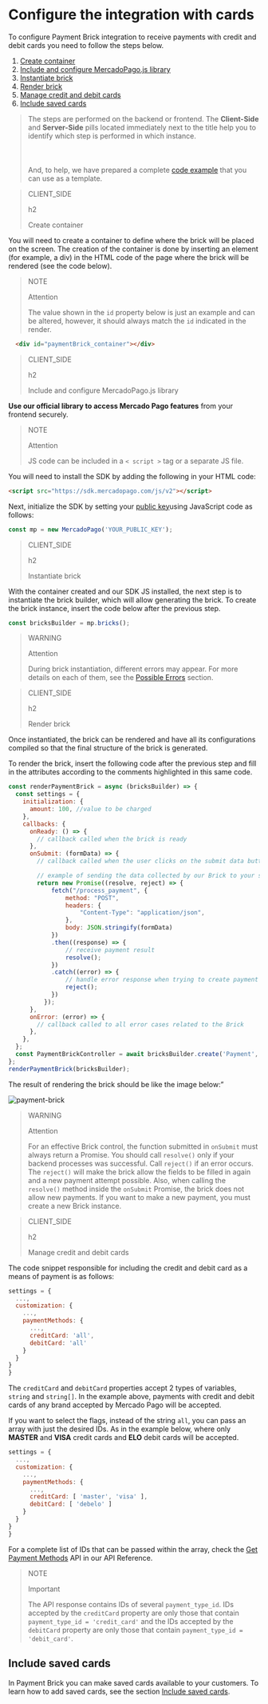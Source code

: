 # Configure the integration with cards

To configure Payment Brick integration to receive payments with credit and debit cards you need to follow the steps below.

1. [Create container](#bookmark_create_container)
2. [Include and configure MercadoPago.js library](#bookmark_include_and_configure_mercadopago.js_library)
3. [Instantiate brick](#bookmark_instantiate_brick)
4. [Render brick](#bookmark_render_brick)
5. [Manage credit and debit cards](#bookmark_manage_credit_and_debit_cards)
6. [Include saved cards](#bookmark_include_saved_cards)

> The steps are performed on the backend or frontend. The **Client-Side** and **Server-Side** pills located immediately next to the title help you to identify which step is performed in which instance. <br/></br>
> <br/></br>
> And, to help, we have prepared a complete [code example](/developers/en/docs/checkout-bricks/payment-brick/code-example-cards) that you can use as a template.

> CLIENT_SIDE
>
> h2
>
> Create container

You will need to create a container to define where the brick will be placed on the screen. The creation of the container is done by inserting an element (for example, a div) in the HTML code of the page where the brick will be rendered (see the code below).

> NOTE
> 
> Attention
>
> The value shown in the `id` property below is just an example and can be altered, however, it should always match the `id` indicated in the render.

```html
  <div id="paymentBrick_container"></div>
```

> CLIENT_SIDE
>
> h2
>
> Include and configure MercadoPago.js library

**Use our official library to access Mercado Pago features** from your frontend securely.

> NOTE
>
> Attention
>
> JS code can be included in a `< script >` tag or a separate JS file.

You will need to install the SDK by adding the following in your HTML code:

```html
<script src="https://sdk.mercadopago.com/js/v2"></script>
```

Next, initialize the SDK by setting your [public key](/developers/en/guides/additional-content/credentials/credentials)using JavaScript code as follows:

```javascript
const mp = new MercadoPago('YOUR_PUBLIC_KEY');
```

> CLIENT_SIDE
>
> h2
>
> Instantiate brick

With the container created and our SDK JS installed, the next step is to instantiate the brick builder, which will allow generating the brick. To create the brick instance, insert the code below after the previous step.

```javascript
const bricksBuilder = mp.bricks();
```

> WARNING
>
> Attention
>
> During brick instantiation, different errors may appear. For more details on each of them, see the [Possible Errors](/developers/en/docs/checkout-bricks/additional-content/possible-errors) section.

> CLIENT_SIDE
>
> h2
>
> Render brick

Once instantiated, the brick can be rendered and have all its configurations compiled so that the final structure of the brick is generated.

To render the brick, insert the following code after the previous step and fill in the attributes according to the comments highlighted in this same code.

```javascript
const renderPaymentBrick = async (bricksBuilder) => {
  const settings = {
    initialization: {
      amount: 100, //value to be charged
    },
    callbacks: {
      onReady: () => {
        // callback called when the brick is ready
      },
      onSubmit: (formData) => {
        // callback called when the user clicks on the submit data button

        // example of sending the data collected by our Brick to your server
        return new Promise((resolve, reject) => {
            fetch("/process_payment", { 
                method: "POST",
                headers: {
                    "Content-Type": "application/json",
                },
                body: JSON.stringify(formData)
            })
            .then((response) => {
                // receive payment result
                resolve();
            })
            .catch((error) => {
                // handle error response when trying to create payment
                reject();
            })
          });
      },
      onError: (error) => { 
        // callback called to all error cases related to the Brick
      },
    },
  };
  const PaymentBrickController = await bricksBuilder.create('Payment', 'PaymentBrick_container', settings);
};
renderPaymentBrick(bricksBuilder);     
```

The result of rendering the brick should be like the image below:”

![payment-brick](checkout-bricks/payment-brick-en.png)

> WARNING
>
> Attention
>
> For an effective Brick control, the function submitted in `onSubmit` must always return a Promise. You should call `resolve()` only if your backend processes was successful. Call `reject()` if an error occurs. The `reject()` will make the brick allow the fields to be filled in again and a new payment attempt possible. Also, when calling the `resolve()` method inside the `onSubmit` Promise, the brick does not allow new payments. If you want to make a new payment, you must create a new Brick instance.

> CLIENT_SIDE 
>
> h2
>
> Manage credit and debit cards

The code snippet responsible for including the credit and debit card as a means of payment is as follows:

```Javascript
settings = {
  ...,
  customization: {
    ...,
    paymentMethods: {
      ...,
      creditCard: 'all',
      debitCard: 'all'
    }
  }
}
}
```

The `creditCard` and `debitCard` properties accept 2 types of variables, `string` and `string[]`. In the example above, payments with credit and debit cards of any brand accepted by Mercado Pago will be accepted.

If you want to select the flags, instead of the string `all`, you can pass an array with just the desired IDs. As in the example below, where only **MASTER** and **VISA** credit cards and **ELO** debit cards will be accepted.

```Javascript
settings = {
  ...,
  customization: {
    ...,
    paymentMethods: {
      ...,
      creditCard: [ 'master', 'visa' ],
      debitCard: [ 'debelo' ]
    }
  }
}
}
```

For a complete list of IDs that can be passed within the array, check the [Get Payment Methods](/developers/en/reference/payment_methods/_payment_methods/get) API in our API Reference.

> NOTE
>
> Important
>
> The API response contains IDs of several `payment_type_id`. IDs accepted by the `creditCard` property are only those that contain `payment_type_id = 'credit_card'` and the IDs accepted by the `debitCard` property are only those that contain `payment_type_id = 'debit_card'`.

## Include saved cards

In Payment Brick you can make saved cards available to your customers. To learn how to add saved cards, see the section [Include saved cards](/developers/en/docs/checkout-bricks/payment-brick/additional-customization/customers-cards).
